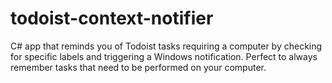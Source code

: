 # todoist-context-notifier
C# app that reminds you of Todoist tasks requiring a computer by checking for specific labels and triggering a Windows notification. Perfect to always remember tasks that need to be performed on your computer.
